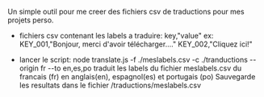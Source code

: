 Un simple outil pour me creer des fichiers csv de traductions
pour mes projets perso.

* fichiers csv contenant les labels a traduire:
key,"value"
ex: 
KEY_001,"Bonjour, merci d'avoir télécharger...."
KEY_002,"Cliquez ici!"

* lancer le script:
node translate.js -f ./meslabels.csv -c ./tranductions --origin fr --to en,es,po 
traduit les labels du fichier meslabels.csv du francais (fr) en anglais(en), espagnol(es) et portugais (po)
Sauvegarde les resultats dans le fichier /traductions/meslabels.csv